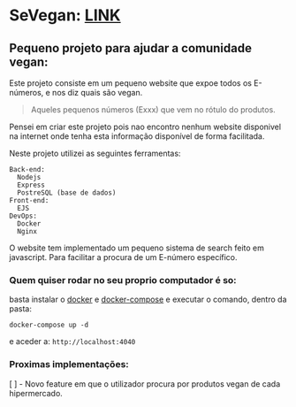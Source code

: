 # SeVegan: [LINK](https://sevegan.xyz)
## Pequeno projeto para ajudar a comunidade vegan:

Este projeto consiste em um pequeno website que expoe todos os E-números, e nos diz quais são vegan.
> Aqueles pequenos números (Exxx) que vem no rótulo do produtos.

Pensei em criar este projeto pois nao encontro nenhum website disponivel na internet onde tenha esta informação disponível de forma facilitada.

Neste projeto utilizei as seguintes ferramentas:

```
Back-end:
  Nodejs
  Express
  PostreSQL (base de dados)
Front-end:
  EJS
DevOps:
  Docker
  Nginx
```

O website tem implementado um pequeno sistema de search feito em javascript. Para facilitar a procura de um E-número específico.

### Quem quiser rodar no seu proprio computador é so:

basta instalar o [docker](https://docs.docker.com/engine/install/) e [docker-compose](https://docs.docker.com/compose/install/) e executar o comando, dentro da pasta:

``
docker-compose up -d
``

e aceder a: ``http://localhost:4040``

### Proximas implementações:

[ ] - Novo feature em que o utilizador procura por produtos vegan de cada hipermercado.